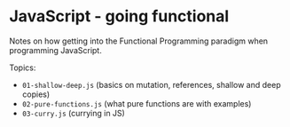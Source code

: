 # JavaScript - going functional

Notes on how getting into the Functional Programming paradigm when programming
JavaScript.

Topics:

- `01-shallow-deep.js` (basics on mutation, references, shallow and deep
  copies)
- `02-pure-functions.js` (what pure functions are with examples)
- `03-curry.js` (currying in JS)
